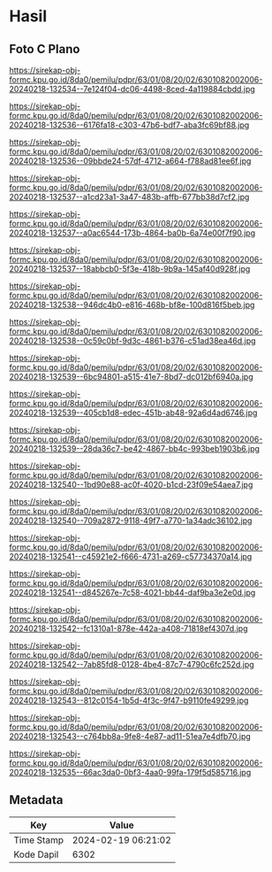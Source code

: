 # Hasil

## Foto C Plano

https://sirekap-obj-formc.kpu.go.id/8da0/pemilu/pdpr/63/01/08/20/02/6301082002006-20240218-132534--7e124f04-dc06-4498-8ced-4a119884cbdd.jpg

https://sirekap-obj-formc.kpu.go.id/8da0/pemilu/pdpr/63/01/08/20/02/6301082002006-20240218-132536--6176fa18-c303-47b6-bdf7-aba3fc69bf88.jpg

https://sirekap-obj-formc.kpu.go.id/8da0/pemilu/pdpr/63/01/08/20/02/6301082002006-20240218-132536--09bbde24-57df-4712-a664-f788ad81ee6f.jpg

https://sirekap-obj-formc.kpu.go.id/8da0/pemilu/pdpr/63/01/08/20/02/6301082002006-20240218-132537--a1cd23a1-3a47-483b-affb-677bb38d7cf2.jpg

https://sirekap-obj-formc.kpu.go.id/8da0/pemilu/pdpr/63/01/08/20/02/6301082002006-20240218-132537--a0ac6544-173b-4864-ba0b-6a74e00f7f90.jpg

https://sirekap-obj-formc.kpu.go.id/8da0/pemilu/pdpr/63/01/08/20/02/6301082002006-20240218-132537--18abbcb0-5f3e-418b-9b9a-145af40d928f.jpg

https://sirekap-obj-formc.kpu.go.id/8da0/pemilu/pdpr/63/01/08/20/02/6301082002006-20240218-132538--946dc4b0-e816-468b-bf8e-100d816f5beb.jpg

https://sirekap-obj-formc.kpu.go.id/8da0/pemilu/pdpr/63/01/08/20/02/6301082002006-20240218-132538--0c59c0bf-9d3c-4861-b376-c51ad38ea46d.jpg

https://sirekap-obj-formc.kpu.go.id/8da0/pemilu/pdpr/63/01/08/20/02/6301082002006-20240218-132539--6bc94801-a515-41e7-8bd7-dc012bf6940a.jpg

https://sirekap-obj-formc.kpu.go.id/8da0/pemilu/pdpr/63/01/08/20/02/6301082002006-20240218-132539--405cb1d8-edec-451b-ab48-92a6d4ad6746.jpg

https://sirekap-obj-formc.kpu.go.id/8da0/pemilu/pdpr/63/01/08/20/02/6301082002006-20240218-132539--28da36c7-be42-4867-bb4c-993beb1903b6.jpg

https://sirekap-obj-formc.kpu.go.id/8da0/pemilu/pdpr/63/01/08/20/02/6301082002006-20240218-132540--1bd90e88-ac0f-4020-b1cd-23f09e54aea7.jpg

https://sirekap-obj-formc.kpu.go.id/8da0/pemilu/pdpr/63/01/08/20/02/6301082002006-20240218-132540--709a2872-9118-49f7-a770-1a34adc36102.jpg

https://sirekap-obj-formc.kpu.go.id/8da0/pemilu/pdpr/63/01/08/20/02/6301082002006-20240218-132541--c45921e2-f666-4731-a269-c57734370a14.jpg

https://sirekap-obj-formc.kpu.go.id/8da0/pemilu/pdpr/63/01/08/20/02/6301082002006-20240218-132541--d845267e-7c58-4021-bb44-daf9ba3e2e0d.jpg

https://sirekap-obj-formc.kpu.go.id/8da0/pemilu/pdpr/63/01/08/20/02/6301082002006-20240218-132542--fc1310a1-878e-442a-a408-71818ef4307d.jpg

https://sirekap-obj-formc.kpu.go.id/8da0/pemilu/pdpr/63/01/08/20/02/6301082002006-20240218-132542--7ab85fd8-0128-4be4-87c7-4790c6fc252d.jpg

https://sirekap-obj-formc.kpu.go.id/8da0/pemilu/pdpr/63/01/08/20/02/6301082002006-20240218-132543--812c0154-1b5d-4f3c-9f47-b9110fe49299.jpg

https://sirekap-obj-formc.kpu.go.id/8da0/pemilu/pdpr/63/01/08/20/02/6301082002006-20240218-132543--c764bb8a-9fe8-4e87-ad11-51ea7e4dfb70.jpg

https://sirekap-obj-formc.kpu.go.id/8da0/pemilu/pdpr/63/01/08/20/02/6301082002006-20240218-132535--66ac3da0-0bf3-4aa0-99fa-179f5d585716.jpg


## Metadata

| Key        | Value               |
| ---------- | ------------------- |
| Time Stamp | 2024-02-19 06:21:02 |
| Kode Dapil | 6302                |



